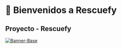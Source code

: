 # 👋 Bienvenidos a Rescuefy

## Proyecto - Rescuefy
[![Banner-Base](https://user-images.githubusercontent.com/89747340/132136960-7ce72ebb-151f-4750-bfaa-12909731ac13.png)](https://github.com/Rescuefy)
